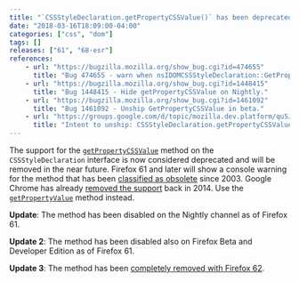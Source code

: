 ```yaml
---
title: "`CSSStyleDeclaration.getPropertyCSSValue()` has been deprecated"
date: "2018-03-16T18:09:00-04:00"
categories: ["css", "dom"]
tags: []
releases: ["61", "68-esr"]
references:
    - url: "https://bugzilla.mozilla.org/show_bug.cgi?id=474655"
      title: "Bug 474655 - warn when nsIDOMCSSStyleDeclaration::GetPropertyCSSValue is called"
    - url: "https://bugzilla.mozilla.org/show_bug.cgi?id=1448415"
      title: "Bug 1448415 - Hide getPropertyCSSValue on Nightly."
    - url: "https://bugzilla.mozilla.org/show_bug.cgi?id=1461092"
      title: "Bug 1461092 - Unship GetPropertyCSSValue in beta."
    - url: "https://groups.google.com/d/topic/mozilla.dev.platform/qu5JekiuSfw/discussion"
      title: "Intent to unship: CSSStyleDeclaration.getPropertyCSSValue"
---
```

The support for the [`getPropertyCSSValue`](https://developer.mozilla.org/docs/Web/API/CSSStyleDeclaration/getPropertyCSSValue) method on the `CSSStyleDeclaration` interface is now considered deprecated and will be removed in the near future. Firefox 61 and later will show a console warning for the method that has been [classified as obsolete](https://lists.w3.org/Archives/Public/www-style/2003Oct/0347.html) since 2003. Google Chrome has already [removed the support](https://groups.google.com/a/chromium.org/d/topic/blink-dev/3VmxWFzcyJc/discussion) back in 2014. Use the [`getPropertyValue`](https://developer.mozilla.org/docs/Web/API/CSSStyleDeclaration/getPropertyValue) method instead.

**Update**: The method has been disabled on the Nightly channel as of Firefox 61.

**Update 2**: The method has been disabled also on Firefox Beta and Developer Edition as of Firefox 61.

**Update 3**: The method has been [completely removed with Firefox 62](https://www.fxsitecompat.dev/en-CA/docs/2018/cssstyledeclaration-getpropertycssvalue-has-been-removed/).
